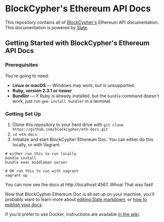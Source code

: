 # BlockCypher's Ethereum API Docs

This repository contains all of [BlockCypher's](http://www.blockcypher.com) Ethereum API documentation. This documentation is powered by [Slate](https://github.com/tripit/slate).

## Getting Started with BlockCypher's Ethereum API Docs

### Prerequisites

You're going to need:

 - **Linux or macOS** — Windows may work, but is unsupported.
 - **Ruby, version 2.3.1 or newer**
 - **Bundler** — If Ruby is already installed, but the `bundle` command doesn't work, just run `gem install bundler` in a terminal.

### Getting Set Up

1. Clone this repository to your hard drive with `git clone https://github.com/blockcypher/eth-docs.git`
1. `cd eth-docs`
1. Initialize and start BlockCypher Ethereum Doc. You can either do this locally, or with Vagrant:

```shell
# either run this to run locally
bundle install
bundle exec middleman server

# OR run this to run with vagrant
vagrant up
```

You can now see the docs at http://localhost:4567. Whoa! That was fast!

Now that BlockCypher Ethereum Doc is all set up on your machine, you'll probably want to learn more about [editing Slate markdown](https://github.com/slatedocs/slate/wiki/Markdown-Syntax), or [how to publish your docs](https://github.com/slatedocs/slate/wiki/Deploying-Slate).

If you'd prefer to use Docker, instructions are available [in the wiki](https://github.com/slatedocs/slate/wiki/Docker).
